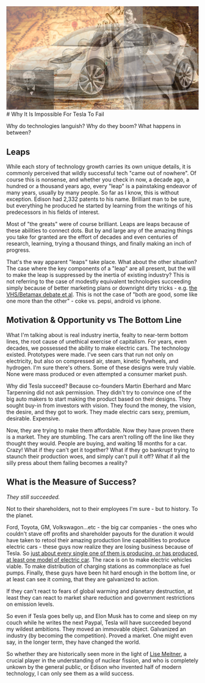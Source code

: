 <img src="../images/impossible-to-fail.png" />
# Why It Is Impossible For Tesla To Fail

Why do technologies languish? Why do they boom? What happens in between? 

## Leaps 
While each story of technology growth carries its own unique details, it is commonly perceived that wildly successful tech "came out of nowhere". Of course this is nonsense, and whether you check in now, a decade ago, a hundred or a thousand years ago, every "leap" is a painstaking endeavor of many years, usually by many people. So far as I know, this is without exception. Edison had 2,332 patents to his name. Brilliant man to be sure, but everything he produced he started by learning from the writings of his predecessors in his fields of interest.

Most of "the greats" were of course brilliant. Leaps are leaps because of these abilities to connect dots. But by and large any of the amazing things you take for granted are the effort of decades and even centuries of research, learning, trying a thousand things, and finally making an inch of progress.

That's the way apparent "leaps" take place. What about the other situation? The case where the key components of a "leap" are all present, but the will to make the leap is suppressed by the inertia of existing industry? This is not referring to the case of modestly equivalent technologies succeeding simply because of better marketing plans or downright dirty tricks - e.g. [the VHS/Betamax debate et al](http://home.bt.com/tech-gadgets/betamax-vs-vhs-and-three-more-hard-fought-high-tech-format-wars-11363979948999).  This is not the case of "both are good, some like one more than the other" - coke vs. pepsi, android vs iphone. 

## Motivation & Opportunity vs The Bottom Line
What I'm talking about is real industry inertia, fealty to near-term bottom lines, the root cause of unethical exercise of capitalism. For years, even decades, we possessed the ability to make electric cars. The technology existed. Prototypes were made. I've seen cars that run not only on electricity, but also on compressed air, steam, kinetic flywheels, and hydrogen. I'm sure there's others. Some of these designs were truly viable. None were mass produced or even attempted a consumer market push. 

Why did Tesla succeed? Because co-founders Martin Eberhard and Marc Tarpenning did not ask permission. They didn't try to convince one of the big auto makers to start making the product based on their designs. They sought buy-in from investors with vision. They found the money, the vision, the desire, and they got to work. They made electric cars sexy, premium, desirable. Expensive. 

Now, they are trying to make them affordable. Now they have proven there is a market. They are stumbling. The cars aren't rolling off the line like they thought they would. People are buying, and waiting 18 months for a car. Crazy! What if they can't get it together? What if they go bankrupt trying to staunch their production woes, and simply can't pull it off? What if all the silly press about them failing becomes a reality?

## What is the Measure of Success?
*They still succeeded.*

Not to their shareholders, not to their employees I'm sure - but to history. To the planet. 

Ford, Toyota, GM, Volkswagon...etc - the big car companies - the ones who couldn't stave off profits and shareholder payouts for the duration it would have taken to retool their amazing production line capabilities to produce electric cars - these guys now realize they are losing business because of Tesla. So [just about every single one of them is producing, or has produced, at least one model of electric car](http://mashable.com/2017/10/03/electric-car-development-plans-ford-gm/). The race is on to make electric vehicles viable. To make distribution of charging stations as commonplace as fuel pumps. Finally, these guys have been hit hard enough in the bottom line, or at least can see it coming, that they are galvanized to action.

If they can't react to fears of global warming and planetary destruction, at least they can react to market share reduction and government restrictions on emission levels.

So even if Tesla goes belly up, and Elon Musk has to come and sleep on my couch while he writes the next Paypal, Tesla will have succeeded beyond my wildest ambitions. They moved an immovable object. Galvanized an industry (by becoming the competition). Proved a market. One might even say, in the longer term, they have changed the world.  

So whether they are historically seen more in the light of [Lise Meitner](http://www.documentarytube.com/articles/lise-meitner--the-forgotten-woman-who-should-have-won-nobel-prize), a crucial player in the understanding of nuclear fission, and who is completely unkown by the general public, or Edison who invented half of modern technology, I can only see them as a wild success. 











